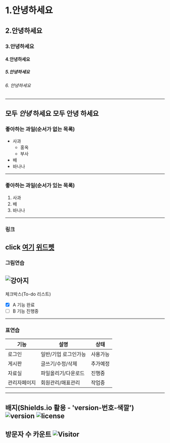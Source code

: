 # 1.안녕하세요
## 2.안녕하세요
### 3.안녕하세요
#### 4.안녕하세요
##### 5.안녕하세요
###### 6. 안녕하세요
---
모두 *안녕* 하세요
모두 **안녕** 하세요
---
### 좋아하는 과일(순서가 없는 목록)
* 사과
  * 홍옥
  * 부사
* 배
* 바나나
---
### 좋아하는 과일(순서가 있는 목록)
1. 사과
2. 배
3. 바나나
---
### 링크
click [여기](https://www.naver.com)
[위드펫](http://49.142.157.251:9090/springProject3/)
---
### 그림연습
![강아지](http://49.142.157.251:9090/springProject3/hotelThumbnail/null_250506015455_%EC%8F%A0%EB%B9%84%EC%B9%98%20%EC%A7%84%EB%8F%84%20%EB%A6%AC%EC%A1%B0%ED%8A%B81.jpg)
---
체크박스(To-do 리스트)
- [x] A 기능 완료
- [ ] B 기능 진행중
---
### 표연습
|기능|설명|상태|
|----|----|----|
|로그인|일반/기업 로그인가능|사용가능|[X]|
|게시판|글쓰기/수정/삭제|추가예정|[]|
|자료실|파일올리기/다운로드|진행중|[X]|
|관리자페이지|회원관리/매표관리|작업중|[]|
---
배지(Shields.io 활용 - 'version-번호-색깔')
![version](https://img.shields.io/badge/version-1.2.0-red)
![license](https://img.shields.io/badge/license-MIT-green)
---
방문자 수 카운트
![Visitor](https://komarev.com/ghpvc/?username=WONGAYEON&color=pink)
---
